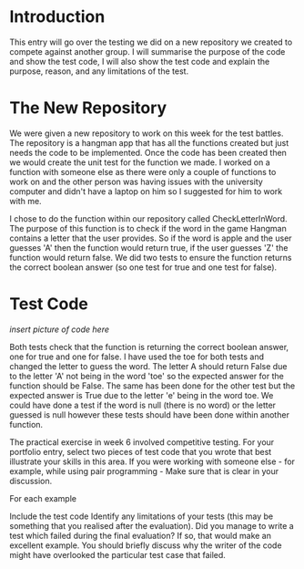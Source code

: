 # Introduction

This entry will go over the testing we did on a new repository we created to compete against
another group. I will summarise the purpose of the code and show the test code, I will also
show the test code and explain the purpose, reason, and any limitations of the test.

# The New Repository

We were given a new repository to work on this week for the test battles. The repository is a
hangman app that has all the functions created but just needs the code to be implemented.
Once the code has been created then we would create the unit test for the function we made.
I worked on a function with someone else as there were only a couple of functions to work on
and the other person was having issues with the university computer and didn't have a laptop
on him so I suggested for him to work with me.

I chose to do the function within our repository called CheckLetterInWord. The purpose of
this function is to check if the word in the game Hangman contains a letter that the
user provides. So if the word is apple and the user guesses 'A' then the function would
return true, if the user guesses 'Z' the function would return false. We did two tests to ensure
the function returns the correct boolean answer (so one test for true and one test for false).

# Test Code

*insert picture of code here*

Both tests check that the function is returning the correct boolean answer, one for
true and one for false. I have used the toe for both tests and changed the letter to
guess the word. The letter A should return False due to the letter 'A' not being in the 
word 'toe' so the expected answer for the function should be False. The same has been done
for the other test but the expected answer is True due to the letter 'e' being in the word
toe. We could have done a test if the word is null (there is no word) or the letter guessed is
null however these tests should have been done within another function.







The practical exercise in week 6 involved competitive testing. For your portfolio entry,
select two pieces of test code that you wrote that best illustrate your skills in this area.
If you were working with someone else - for example, while using pair programming - 
Make sure that is clear in your discussion.

For each example

Include the test code
Identify any limitations of your tests (this may be something that you realised after the evaluation).
Did you manage to write a test which failed during the final evaluation? If so, that would make an excellent example. You should briefly discuss why the writer of the code might have overlooked the particular test case that failed.
